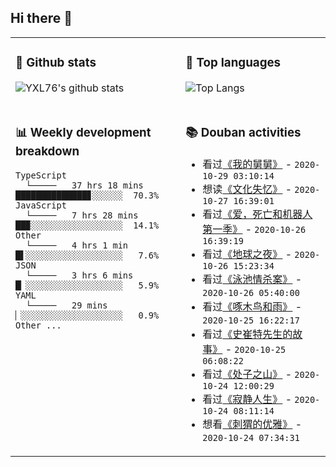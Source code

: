 ## Hi there 👋

<table>
<tr>
<td valign="top" width="54%">

### 🔭 Github stats

![YXL76's github stats](https://github-readme-stats.yxl76.vercel.app/api?username=YXL76&count_private=true&show_icons=true&theme=tokyonight)

</td>

<td valign="top" width="46%">

### 🌱 Top languages

![Top Langs](https://github-readme-stats.yxl76.vercel.app/api/top-langs/?username=YXL76&layout=compact&theme=tokyonight)

</td>
</tr>
<tr>
<td valign="top" width="54%">

### 📊 Weekly development breakdown

```text
TypeScript
  └─────   37 hrs 18 mins ██████████████▊░░░░░░  70.3%
JavaScript
  └─────   7 hrs 28 mins  ██▉░░░░░░░░░░░░░░░░░░  14.1%
Other
  └─────   4 hrs 1 min    █▌░░░░░░░░░░░░░░░░░░░   7.6%
JSON
  └─────   3 hrs 6 mins   █▏░░░░░░░░░░░░░░░░░░░   5.9%
YAML
  └─────   29 mins        ▏░░░░░░░░░░░░░░░░░░░░   0.9%
Other ...
```

</td>
<td valign="top" width="46%">

### 📚 Douban activities

- 看过[《我的舅舅》](http://movie.douban.com/subject/1400829/) - `2020-10-29 03:10:14`
- 想读[《文化失忆》](https://book.douban.com/subject/35132631/) - `2020-10-27 16:39:01`
- 看过[《爱，死亡和机器人 第一季》](http://movie.douban.com/subject/30424374/) - `2020-10-26 16:39:19`
- 看过[《地球之夜》](http://movie.douban.com/subject/1301498/) - `2020-10-26 15:23:34`
- 看过[《泳池情杀案》](http://movie.douban.com/subject/1307427/) - `2020-10-26 05:40:00`
- 看过[《啄木鸟和雨》](http://movie.douban.com/subject/6091398/) - `2020-10-25 16:22:17`
- 看过[《史崔特先生的故事》](http://movie.douban.com/subject/1298506/) - `2020-10-25 06:08:22`
- 看过[《处子之山》](http://movie.douban.com/subject/26304901/) - `2020-10-24 12:00:29`
- 看过[《寂静人生》](http://movie.douban.com/subject/10755367/) - `2020-10-24 08:11:14`
- 想看[《刺猬的优雅》](http://movie.douban.com/subject/3824274/) - `2020-10-24 07:34:31`

</td>
</tr>
</table>

<!--
**YXL76/YXL76** is a ✨ _special_ ✨ repository because its `README.md` (this file) appears on your GitHub profile.

Here are some ideas to get you started:

- 🔭 I’m currently working on ...
- 🌱 I’m currently learning ...
- 👯 I’m looking to collaborate on ...
- 🤔 I’m looking for help with ...
- 💬 Ask me about ...
- 📫 How to reach me: ...
- 😄 Pronouns: ...
- ⚡ Fun fact: ...
-->
